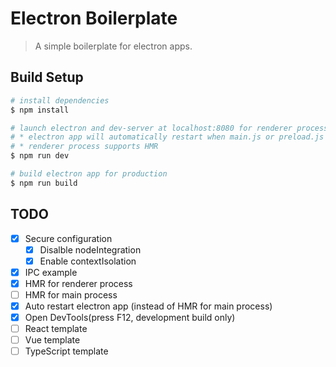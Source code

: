 # Electron Boilerplate

> A simple boilerplate for electron apps.

## Build Setup

```bash
# install dependencies
$ npm install

# launch electron and dev-server at localhost:8080 for renderer process
# * electron app will automatically restart when main.js or preload.js is changed
# * renderer process supports HMR
$ npm run dev

# build electron app for production
$ npm run build
```

## TODO

- [x] Secure configuration
  - [x] Disalble nodeIntegration
  - [x] Enable contextIsolation
- [x] IPC example
- [x] HMR for renderer process
- [ ] HMR for main process
- [x] Auto restart electron app (instead of HMR for main process)
- [x] Open DevTools(press F12, development build only)
- [ ] React template
- [ ] Vue template
- [ ] TypeScript template
